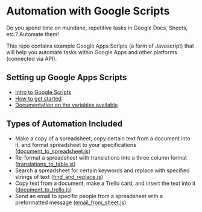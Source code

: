 # Automation with Google Scripts
Do you spend time on mundane, repetitive tasks in Google Docs, Sheets, etc.? Automate them!

This repo contains example Google Apps Scripts (a form of Javascript) that will help you automate tasks within Google Apps and other platforms (connected via API). 

## Setting up Google Apps Scripts
- <a href="https://www.google.com/script/start/">Intro to Google Scripts</a>
- <a href="https://developers.google.com/apps-script/overview">How to get started</a>
- <a href="https://developers.google.com/apps-script/reference/calendar/">Documentation on the variables available</a>

## Types of Automation Included
- Make a copy of a spreadsheet, copy certain text from a document into it, and format spreadsheet to your specifications (<a href="https://github.com/erinturn/google-scripts/blob/master/document_to_spreadsheet.js">document_to_spreadsheet.js</a>)
- Re-format a spreadsheet with translations into a three column format (<a href="https://github.com/erinturn/google-scripts/blob/master/translations_to_table.js">translations_to_table.js</a>)
- Search a spreadsheet for certain keywords and replace with specified strings of text (<a href="https://github.com/erinturn/google-scripts/blob/master/find_and_replace.js">find_and_replace.js</a>)
- Copy text from a document, make a Trello card, and insert the text into it (<a href="https://github.com/erinturn/google-scripts/blob/master/document_to_trello.js">document_to_trello.js</a>)
- Send an email to specific people from a spreadsheet with a preformatted message (<a href="https://github.com/erinturn/google-scripts/blob/master/email_from_sheet.js">email_from_sheet.js</a>)
